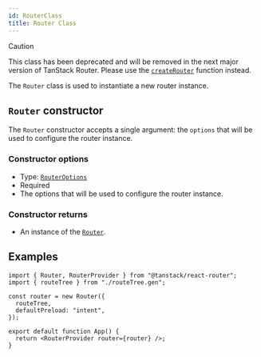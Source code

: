 ```yaml
---
id: RouterClass
title: Router Class
---
```


> [!CAUTION]
> This class has been deprecated and will be removed in the next major version of TanStack Router.
> Please use the [`createRouter`](../createRouterFunction.md) function instead.

The `Router` class is used to instantiate a new router instance.

## `Router` constructor

The `Router` constructor accepts a single argument: the `options` that will be used to configure the router instance.

### Constructor options

- Type: [`RouterOptions`](../RouterOptionsType.md)
- Required
- The options that will be used to configure the router instance.

### Constructor returns

- An instance of the [`Router`](../RouterType.md).

## Examples

```tsx
import { Router, RouterProvider } from "@tanstack/react-router";
import { routeTree } from "./routeTree.gen";

const router = new Router({
  routeTree,
  defaultPreload: "intent",
});

export default function App() {
  return <RouterProvider router={router} />;
}
```
